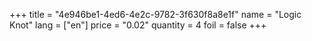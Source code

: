 +++
title = "4e946be1-4ed6-4e2c-9782-3f630f8a8e1f"
name = "Logic Knot"
lang = ["en"]
price = "0.02"
quantity = 4
foil = false
+++
